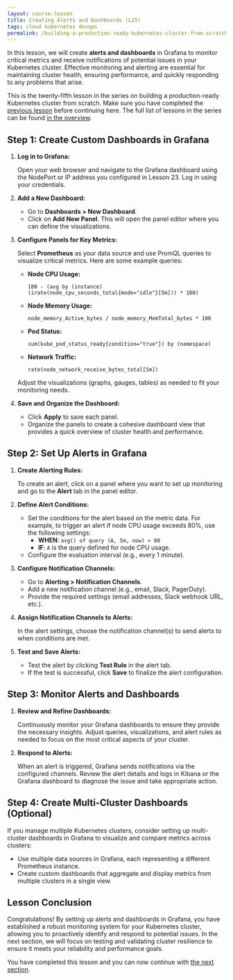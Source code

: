 ```yaml
---
layout: course-lesson
title: Creating Alerts and Dashboards (L25)
tags: cloud kubernetes devops
permalink: /building-a-production-ready-kubernetes-cluster-from-scratch/lesson-25
---
```


In this lesson, we will create **alerts and dashboards** in Grafana to monitor
critical metrics and receive notifications of potential issues in your
Kubernetes cluster. Effective monitoring and alerting are essential for
maintaining cluster health, ensuring performance, and quickly responding to any
problems that arise.

This is the twenty-fifth lesson in the series on building a production-ready
Kubernetes cluster from scratch. Make sure you have completed the
[previous lesson](/building-a-production-ready-kubernetes-cluster-from-scratch/lesson-24)
before continuing here. The full list of lessons in the series can be found
[in the overview](/building-a-production-ready-kubernetes-cluster-from-scratch).

## Step 1: Create Custom Dashboards in Grafana

1. **Log in to Grafana:**

   Open your web browser and navigate to the Grafana dashboard using the
   NodePort or IP address you configured in Lesson 23. Log in using your
   credentials.

2. **Add a New Dashboard:**

   - Go to **Dashboards > New Dashboard**.
   - Click on **Add New Panel**. This will open the panel editor where you can
     define the visualizations.

3. **Configure Panels for Key Metrics:**

   Select **Prometheus** as your data source and use PromQL queries to visualize
   critical metrics. Here are some example queries:

   - **Node CPU Usage:**

     ```promql
     100 - (avg by (instance) (irate(node_cpu_seconds_total{mode="idle"}[5m])) * 100)
     ```

   - **Node Memory Usage:**

     ```promql
     node_memory_Active_bytes / node_memory_MemTotal_bytes * 100
     ```

   - **Pod Status:**

     ```promql
     sum(kube_pod_status_ready{condition="true"}) by (namespace)
     ```

   - **Network Traffic:**
     ```promql
     rate(node_network_receive_bytes_total[5m])
     ```

   Adjust the visualizations (graphs, gauges, tables) as needed to fit your
   monitoring needs.

4. **Save and Organize the Dashboard:**

   - Click **Apply** to save each panel.
   - Organize the panels to create a cohesive dashboard view that provides a
     quick overview of cluster health and performance.

## Step 2: Set Up Alerts in Grafana

1. **Create Alerting Rules:**

   To create an alert, click on a panel where you want to set up monitoring and
   go to the **Alert** tab in the panel editor.

2. **Define Alert Conditions:**

   - Set the conditions for the alert based on the metric data. For example, to
     trigger an alert if node CPU usage exceeds 80%, use the following settings:
     - **WHEN**: `avg() of query (A, 5m, now) > 80`
     - **IF**: `A` is the query defined for node CPU usage.
   - Configure the evaluation interval (e.g., every 1 minute).

3. **Configure Notification Channels:**

   - Go to **Alerting > Notification Channels**.
   - Add a new notification channel (e.g., email, Slack, PagerDuty).
   - Provide the required settings (email addresses, Slack webhook URL, etc.).

4. **Assign Notification Channels to Alerts:**

   In the alert settings, choose the notification channel(s) to send alerts to
   when conditions are met.

5. **Test and Save Alerts:**

   - Test the alert by clicking **Test Rule** in the alert tab.
   - If the test is successful, click **Save** to finalize the alert
     configuration.

## Step 3: Monitor Alerts and Dashboards

1. **Review and Refine Dashboards:**

   Continuously monitor your Grafana dashboards to ensure they provide the
   necessary insights. Adjust queries, visualizations, and alert rules as needed
   to focus on the most critical aspects of your cluster.

2. **Respond to Alerts:**

   When an alert is triggered, Grafana sends notifications via the configured
   channels. Review the alert details and logs in Kibana or the Grafana
   dashboard to diagnose the issue and take appropriate action.

## Step 4: Create Multi-Cluster Dashboards (Optional)

If you manage multiple Kubernetes clusters, consider setting up multi-cluster
dashboards in Grafana to visualize and compare metrics across clusters:

- Use multiple data sources in Grafana, each representing a different Prometheus
  instance.
- Create custom dashboards that aggregate and display metrics from multiple
  clusters in a single view.

## Lesson Conclusion

Congratulations! By setting up alerts and dashboards in Grafana, you have
established a robust monitoring system for your Kubernetes cluster, allowing you
to proactively identify and respond to potential issues. In the next section, we
will focus on testing and validating cluster resilience to ensure it meets your
reliability and performance goals.

You have completed this lesson and you can now continue with
[the next section](/building-a-production-ready-kubernetes-cluster-from-scratch/section-9).
